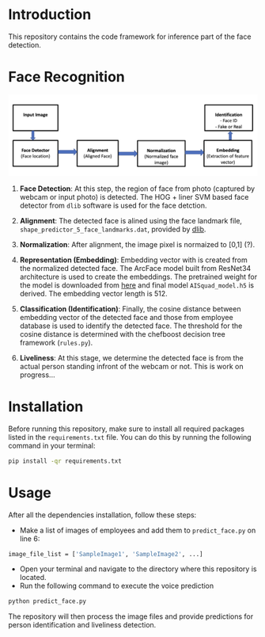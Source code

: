 # Introduction
This repository contains the code framework for inference part of the face detection. 

# Face Recognition 

![alt text](https://github.com/abinashpun/AISQUAD/blob/master/outline.png?raw=true "face")

 1. **Face Detection**: At this step, the region of face from photo (captured by webcam or input photo) is detected. The HOG + liner SVM based face detector from `dlib` software is used for the face detction. 

1. **Alignment**: 
The detected face is alined using the face landmark file, `shape_predictor_5_face_landmarks.dat`, provided by [dlib](http://dlib.net/files/).

1. **Normalization**: After alignment, the image pixel is normaized to [0,1] (?).


1. **Representation (Embedding)**: Embedding vector with is created from the normalized detected face. The ArcFace model built from ResNet34 architecture is used to create the embeddings. The pretrained weight for the model is downloaded from [here](https://github.com/serengil/deepface_models/releases) and final model `AISquad_model.h5` is derived. The embedding vector length is 512. 

1. **Classification (Identification)**: Finally, the cosine distance between embedding vector of the detected face and those from employee database is used to identify the detected face. The threshold for the cosine distance is determined with the chefboost decision tree framework (`rules.py`).  

6. **Liveliness**: At this stage, we determine the detected face is from the actual person standing infront of the webcam or not. This is work on progress...


# Installation
Before running this repository, make sure to install all required packages listed in the `requirements.txt` file. You can do this by running the following command in your terminal:
```bash
pip install -qr requirements.txt
```
# Usage

After all the dependencies installation, follow these steps:
- Make a list of images of employees and add them to `predict_face.py` on line 6:
```bash
image_file_list = ['SampleImage1', 'SampleImage2', ...]
```
* Open your terminal and navigate to the directory where this repository is located.
* Run the following command to execute the voice prediction
```bash
python predict_face.py
```
The repository will then process the image files and provide predictions for person identification and liveliness detection.
